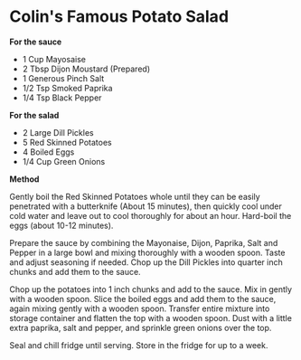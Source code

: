 # Colin's Famous Potato Salad

**For the sauce**

* 1 Cup Mayosaise
* 2 Tbsp Dijon Moustard (Prepared)
* 1 Generous Pinch Salt
* 1/2 Tsp Smoked Paprika
* 1/4 Tsp Black Pepper

**For the salad**

* 2 Large Dill Pickles
* 5 Red Skinned Potatoes
* 4 Boiled Eggs
* 1/4 Cup Green Onions

**Method**

Gently boil the Red Skinned Potatoes whole until they can be easily penetrated with a butterknife (About 15 minutes), then quickly cool under cold water and leave out to cool thoroughly for about an hour. Hard-boil the eggs (about 10-12 minutes).

Prepare the sauce by combining the Mayonaise, Dijon, Paprika, Salt and Pepper in a large bowl and mixing thoroughly with a wooden spoon. Taste and adjust seasoning if needed. Chop up the Dill Pickles into quarter inch chunks and add them to the sauce.

Chop up the potatoes into 1 inch chunks and add to the sauce. Mix in gently with a wooden spoon. Slice the boiled eggs and add them to the sauce, again mixing gently with a wooden spoon. Transfer entire mixture into storage container and flatten the top with a wooden spoon. Dust with a little extra paprika, salt and pepper, and sprinkle green onions over the top.

Seal and chill fridge until serving. Store in the fridge for up to a week.
